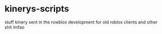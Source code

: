 # kinerys-scripts
stuff kinery sent in the rowblox development for old roblox clients and other shit lmfao
